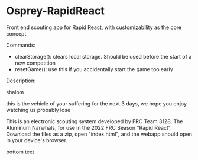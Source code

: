 # Osprey-RapidReact
Front end scouting app for Rapid React, with customizability as the core concept

Commands:
 - clearStorage(): clears local storage. Should be used before the start of a new competition
 - resetGame(): use this if you accidentally start the game too early
 
Description:

shalom

this is the vehicle of your suffering for the next 3 days, we hope you enjoy watching us probably lose

This is an electronic scouting system developed by FRC Team 3128, The Aluminum Narwhals, for use in the 2022 FRC Season "Rapid React". Download the files as a zip, open "index.html", and the webapp should open in your device's browser.

bottom text


